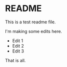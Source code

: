 # README

This is a test readme file.

I'm making some edits here.
* Edit 1
* Edit 2
* Edit 3

That is all.
